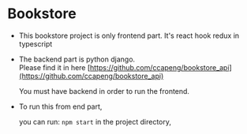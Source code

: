 # Bookstore

- This bookstore project is only frontend part. 
	It's react hook redux in typescript
	
- The backend part is python django.  
	Please find it in here [https://github.com/ccapeng/bookstore_api](https://github.com/ccapeng/bookstore_api)  
	
	You must have backend in order to run the frontend.

- To run this from end part,

	you can run:
	`npm start`
	in the project directory, 